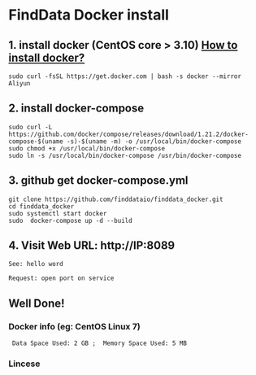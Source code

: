# FindData Docker install
## 1. install docker (CentOS core > 3.10) [How to install docker?](https://docs.docker.com/get-started/)
```
sudo curl -fsSL https://get.docker.com | bash -s docker --mirror Aliyun
```
## 2. install docker-compose
```
sudo curl -L https://github.com/docker/compose/releases/download/1.21.2/docker-compose-$(uname -s)-$(uname -m) -o /usr/local/bin/docker-compose
sudo chmod +x /usr/local/bin/docker-compose
sudo ln -s /usr/local/bin/docker-compose /usr/bin/docker-compose
```

## 3. github get docker-compose.yml
```
git clone https://github.com/finddataio/finddata_docker.git
cd finddata_docker
sudo systemctl start docker 
sudo  docker-compose up -d --build
```

## 4. Visit Web URL: http://IP:8089
`See: hello word`   

`Request: open port on service`
## Well Done!



### Docker info (eg: CentOS Linux 7)
` 
 Data Space Used: 2 GB ;  Memory Space Used: 5 MB
`

### Lincese
